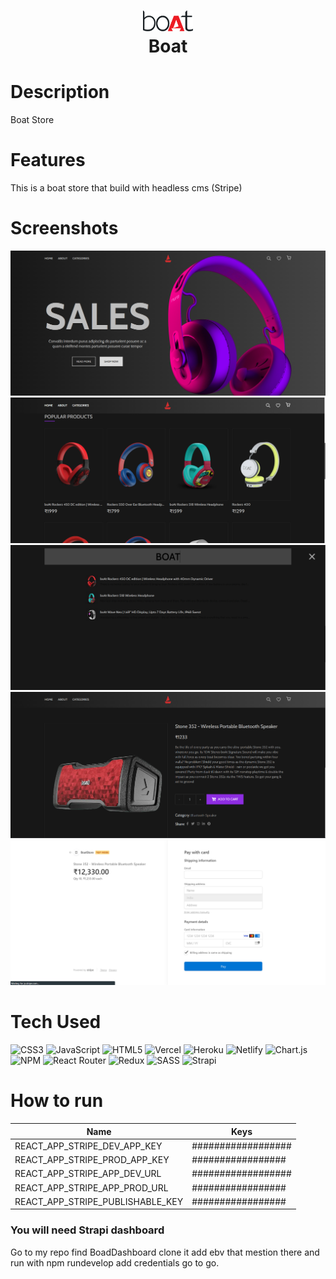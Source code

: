 <div align="center">
      <h1> <img src="https://github.com/AmanTrivedi1/BoatClient/blob/main/public/boAt_logo_small.svg" width="80px"><br/>Boat</h1>
     </div>

# Description

Boat Store

# Features

This is a boat store that build with headless cms (Stripe)

# Screenshots

<img src="https://github.com/AmanTrivedi1/BoatClient/blob/main/public/Screenshot%202023-05-27%20191552.png"> <img src="https://github.com/AmanTrivedi1/BoatClient/blob/main/public/Screenshot%202023-05-27%20191605.png"> <img src="https://github.com/AmanTrivedi1/BoatClient/blob/main/public/Screenshot%202023-05-27%20191622.png"> <img src="https://github.com/AmanTrivedi1/BoatClient/blob/main/public/Screenshot%202023-05-27%20191636.png"> <img src="https://github.com/AmanTrivedi1/BoatClient/blob/main/public/Screenshot%202023-05-27%20191709.png">

# Tech Used

![CSS3](https://img.shields.io/badge/css3-%231572B6.svg?style=for-the-badge&logo=css3&logoColor=white) ![JavaScript](https://img.shields.io/badge/javascript-%23323330.svg?style=for-the-badge&logo=javascript&logoColor=%23F7DF1E) ![HTML5](https://img.shields.io/badge/html5-%23E34F26.svg?style=for-the-badge&logo=html5&logoColor=white) ![Vercel](https://img.shields.io/badge/vercel-%23000000.svg?style=for-the-badge&logo=vercel&logoColor=white) ![Heroku](https://img.shields.io/badge/heroku-%23430098.svg?style=for-the-badge&logo=heroku&logoColor=white) ![Netlify](https://img.shields.io/badge/netlify-%23000000.svg?style=for-the-badge&logo=netlify&logoColor=#00C7B7) ![Chart.js](https://img.shields.io/badge/chart.js-F5788D.svg?style=for-the-badge&logo=chart.js&logoColor=white) ![NPM](https://img.shields.io/badge/NPM-%23000000.svg?style=for-the-badge&logo=npm&logoColor=white) ![React Router](https://img.shields.io/badge/React_Router-CA4245?style=for-the-badge&logo=react-router&logoColor=white) ![Redux](https://img.shields.io/badge/redux-%23593d88.svg?style=for-the-badge&logo=redux&logoColor=white) ![SASS](https://img.shields.io/badge/SASS-hotpink.svg?style=for-the-badge&logo=SASS&logoColor=white) ![Strapi](https://img.shields.io/badge/strapi-%232E7EEA.svg?style=for-the-badge&logo=strapi&logoColor=white)

# How to run

| Name                             | Keys               |
| -------------------------------- | ------------------ |
| REACT_APP_STRIPE_DEV_APP_KEY     | ################## |
| REACT_APP_STRIPE_PROD_APP_KEY    | #################  |
| REACT_APP_STRIPE_APP_DEV_URL     | ################## |
| REACT_APP_STRIPE_APP_PROD_URL    | #################  |
| REACT_APP_STRIPE_PUBLISHABLE_KEY | #################  |

### You will need Strapi dashboard

Go to my repo find BoadDashboard clone it add ebv that mestion there and run with npm rundevelop add credentials go to go.

<!-- </> with 💛 by readMD (https://readmd.itsvg.in) -->

